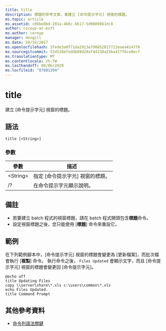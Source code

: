 ```yaml
---
title: title
description: 標題的參考文章，會建立 [命令提示字元] 視窗的標題。
ms.topic: article
ms.assetid: c0bbe8bd-201a-4b6c-b617-5d9809881dc8
author: coreyp-at-msft
ms.author: coreyp
manager: dongill
ms.date: 10/16/2017
ms.openlocfilehash: 3fede3a0f71da2913e798852817722eaea414770
ms.sourcegitcommit: 53d526bfeddb89d28af44210a23ba417f6ce0ecf
ms.translationtype: MT
ms.contentlocale: zh-TW
ms.lasthandoff: 08/06/2020
ms.locfileid: "87881394"
---
```

# <a name="title"></a>title

建立 [命令提示字元] 視窗的標題。



## <a name="syntax"></a>語法

```
title [<String>]
```

### <a name="parameters"></a>參數

|參數|描述|
|---------|-----------|
|\<String>|指定 [命令提示字元] 視窗的標題。|
|/?|在命令提示字元顯示說明。|

## <a name="remarks"></a>備註

-   若要建立 batch 程式的視窗標題，請在 batch 程式開頭包含**標題**命令。
-   設定視窗標題之後，您只能使用 [**標題**] 命令來重設它。

## <a name="examples"></a>範例

在下列範例腳本中，[命令提示字元] 視窗的標題會變更為 [更新檔案]，而批次檔會執行 [**複製**] 命令。 執行命令之後， `Files Updated` 會顯示文字，而且 [命令提示字元] 視窗的標題會變更回 [命令提示字元]。
```
@echo off
title Updating Files
copy \\server\share\*.xls c:\users\common\*.xls
echo Files Updated.
title Command Prompt
```

## <a name="additional-references"></a>其他參考資料

- [命令列語法關鍵](command-line-syntax-key.md)